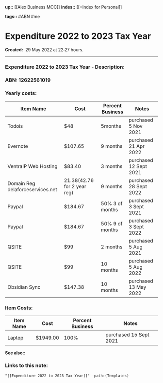 **up::** [[Alex Business MOC]]
**indes::** [[+Index for Personal]]

**tags::** #ABN #me 

# Expenditure 2022 to 2023 Tax Year

**Created:**  29 May 2022 at  22:27 hours.

___
### Expenditure 2022 to 2023 Tax Year  - Description:
### ABN: 12622561019

### Yearly costs:
|Item Name|Cost|Percent Business|Notes|
|---|---|---|---|
|Todois|$48|5months| purchased 5 Nov 2021|
|Evernote|$107.65|9 months| purchased 21 Apr 2022|
|VentraIP Web Hosting|$83.40|3 months|purchased 12 Sept 2021|
|Domain Reg delaforceservices.net|$21.38 ($42.76 for 2 year reg)|9 months|purchased 28 Sept 2022|
|Paypal|$184.67|50% 3 of months|purchased 3 Sept 2021|
|Paypal|$184.67|50% 9 of months|purchased 3 Sept 2022|
|QSITE|$99|2 months|purchased 5 Aug 2021|
|QSITE|$99|10 months|purchased 5 Aug 2022|
|Obsidian Sync|$147.38|10 months| purchased 13 May 2022|

### Item Costs:
|Item Name|Cost|Percent Business|Notes|
|---|---|---|---|
|Laptop|$1949.00|100%| purchased 15 Sept 2021|



**See also::** 

### Links to this note:
```query
"[[Expenditure 2022 to 2023 Tax Year]]" -path:(Templates) 
```
